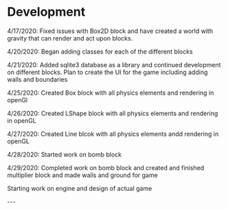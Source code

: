 # Development
<p>4/17/2020: Fixed issues with Box2D block and have created a world with gravity that can render and act upon blocks.</p>
<p> 4/20/2020: Began adding classes for each of the different blocks<p>
<p> 4/21/2020: Added sqlite3 database as a library and continued development on different blocks. Plan to create the UI 
for the game including adding walls and boundaries <p>
<p>4/25/2020: Created Box block with all physics elements and rendering in openGl</p>
<p>4/26/2020: Created LShape block with all physics elements and rendering in openGL</p>
<p>4/27/2020: Created Line blcok with all physics elements andd rendering in openGL</p>
<p>4/28/2020: Started work on bomb block</p>
<p>4/29/2020: Completed work on bomb block and created and finished multiplier block and made walls and ground for game </p>
<p>Starting work on engine and design of actual game</p>
---